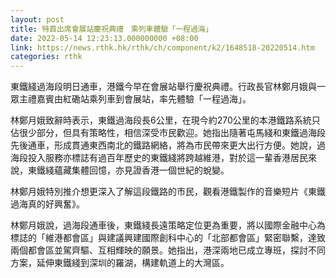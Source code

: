 ```yaml
---
layout: post
title: 特首出席會展站慶祝典禮　乘列車體驗「一程過海」
date: 2022-05-14 12:23:13.000000000 +08:00
link: https://news.rthk.hk/rthk/ch/component/k2/1648518-20220514.htm
categories: rthk
---
```


東鐵綫過海段明日通車，港鐵今早在會展站舉行慶祝典禮。行政長官林鄭月娥與一眾主禮嘉賓由紅磡站乘列車到會展站，率先體驗「一程過海」。

林鄭月娥致辭時表示，東鐵過海段長6公里，在現今約270公里的本港鐵路系統只佔很少部分，但具有策略性，相信深受市民歡迎。她指出隨著屯馬綫和東鐵過海段先後通車，形成貫通東西南北的鐵路網絡，將為市民帶來更大出行方便。她說，過海段投入服務亦標誌有過百年歷史的東鐵綫將跨越維港，對於這一輩香港居民來說，東鐵綫蘊藏集體回憶，亦見證香港一個世紀的蛻變。

林鄭月娥特別推介想更深入了解這段鐵路的市民，觀看港鐵製作的音樂短片《東鐵過海真的好興奮》。

林鄭月娥說，過海段通車後，東鐵綫長遠策略定位更為重要，將以國際金融中心為標誌的「維港都會區」與建議興建國際創科中心的「北部都會區」緊密聯繫，達致兩個都會區並駕齊驅、互相輝映的願景。她指出，港深兩地已成立專班，探討不同方案，延伸東鐵綫到深圳的羅湖，構建軌道上的大灣區。
